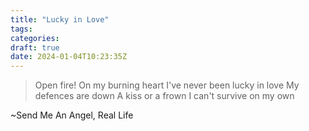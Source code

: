 ```yaml
---
title: "Lucky in Love"
tags:
categories: 
draft: true
date: 2024-01-04T10:23:35Z
---
```


> Open fire!
On my burning heart
I've never been lucky in love
My defences are down
A kiss or a frown
I can't survive on my own

~Send Me An Angel, Real Life

